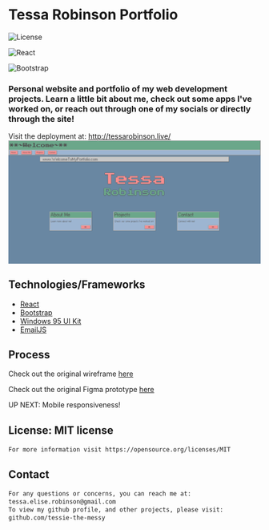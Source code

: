 # Tessa Robinson Portfolio

![License](https://img.shields.io/badge/license-MIT-brightgreen)

![React](https://img.shields.io/badge/React-20232A?style=for-the-badge&logo=react&logoColor=61DAFB)

![Bootstrap](https://img.shields.io/badge/Bootstrap-563D7C?style=for-the-badge&logo=bootstrap&logoColor=white)

### Personal website and portfolio of my web development projects. Learn a little bit about me, check out some apps I've worked on, or reach out through one of my socials or directly through the site!

Visit the deployment at: http://tessarobinson.live/
<br/>
<img align="center" src="./src/assets/preview.png" />
<br/>

## Technologies/Frameworks
  - [React](https://reactjs.org/)
  - [Bootstrap](https://getbootstrap.com/)
  - [Windows 95 UI Kit](https://themesberg.com/product/ui-kit/windows-95-ui-kit)
  - [EmailJS](https://www.emailjs.com/)
  
## Process
Check out the original wireframe [here](https://excalidraw.com/#json=goD8kgSjiwAc8q0zDElF2,P0EpLi9jVHC4_-j-jXp80Q)

Check out the original Figma prototype [here](https://www.figma.com/proto/z1VsIUNpgw7SjwzsS16dmf/Portfolio-Website?node-id=1-2&scaling=min-zoom&page-id=0%3A1&starting-point-node-id=1%3A2)

UP NEXT: Mobile responsiveness!

## License: MIT license

    For more information visit https://opensource.org/licenses/MIT

## Contact

    For any questions or concerns, you can reach me at: tessa.elise.robinson@gmail.com
    To view my github profile, and other projects, please visit: github.com/tessie-the-messy
